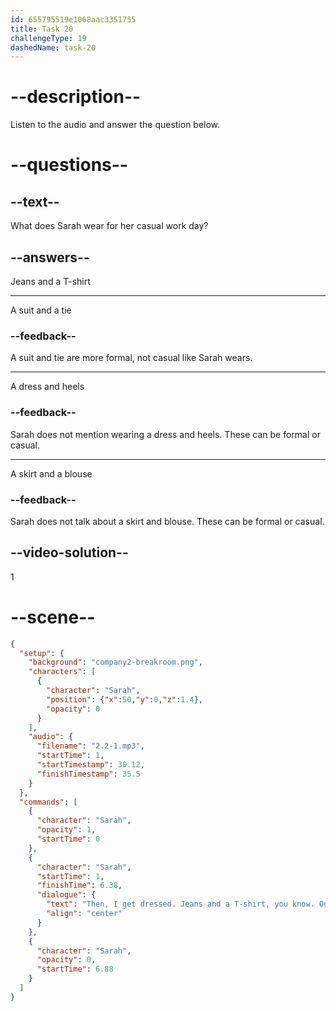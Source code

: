 ```yaml
---
id: 655795519e1068aac3351755
title: Task 20
challengeType: 19
dashedName: task-20
---
```


<!-- (Audio) Sarah: Then, I get dressed. Jeans and a T-shirt, you know. Our company has a relaxed dress code and I like to keep it casual. -->

# --description--

Listen to the audio and answer the question below.

# --questions--

## --text--

What does Sarah wear for her casual work day?

## --answers--

Jeans and a T-shirt

---

A suit and a tie

### --feedback--

A suit and tie are more formal, not casual like Sarah wears.

---

A dress and heels

### --feedback--

Sarah does not mention wearing a dress and heels. These can be formal or casual.

---

A skirt and a blouse

### --feedback--

Sarah does not talk about a skirt and blouse. These can be formal or casual.

## --video-solution--

1

# --scene--

```json
{
  "setup": {
    "background": "company2-breakroom.png",
    "characters": [
      {
        "character": "Sarah",
        "position": {"x":50,"y":0,"z":1.4},
        "opacity": 0
      }
    ],
    "audio": {
      "filename": "2.2-1.mp3",
      "startTime": 1,
      "startTimestamp": 30.12,
      "finishTimestamp": 35.5
    }
  },
  "commands": [
    {
      "character": "Sarah",
      "opacity": 1,
      "startTime": 0
    },
    {
      "character": "Sarah",
      "startTime": 1,
      "finishTime": 6.38,
      "dialogue": {
        "text": "Then, I get dressed. Jeans and a T-shirt, you know. Our company has a relaxed dress code and I like to keep it casual.",
        "align": "center"
      }
    },
    {
      "character": "Sarah",
      "opacity": 0,
      "startTime": 6.88
    }
  ]
}
```
